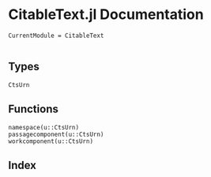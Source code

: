 # CitableText.jl Documentation
```@meta
CurrentModule = CitableText
```
```@contents
```
## Types
```@docs
CtsUrn
```

## Functions
```@docs
namespace(u::CtsUrn)
passagecomponent(u::CtsUrn)
workcomponent(u::CtsUrn)
```
## Index
```@index
```
